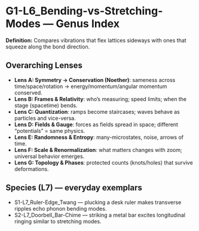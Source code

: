# G1-L6_Bending-vs-Stretching-Modes — Genus Index
**Definition:** Compares vibrations that flex lattices sideways with ones that squeeze along the bond direction.

## Overarching Lenses

- **Lens A: Symmetry -> Conservation (Noether)**: sameness across time/space/rotation → energy/momentum/angular momentum conserved.
- **Lens B: Frames & Relativity**: who’s measuring; speed limits; when the stage (spacetime) bends.
- **Lens C: Quantization**: ramps become staircases; waves behave as particles and vice-versa.
- **Lens D: Fields & Gauge**: forces as fields spread in space; different “potentials” = same physics.
- **Lens E: Randomness & Entropy**: many-microstates, noise, arrows of time.
- **Lens F: Scale & Renormalization**: what matters changes with zoom; universal behavior emerges.
- **Lens G: Topology & Phases**: protected counts (knots/holes) that survive deformations.

## Species (L7) — everyday exemplars
- S1-L7_Ruler-Edge_Twang — plucking a desk ruler makes transverse ripples echo phonon bending modes.
- S2-L7_Doorbell_Bar-Chime — striking a metal bar excites longitudinal ringing similar to stretching modes.
